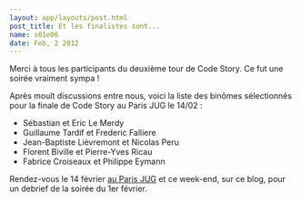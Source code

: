 ```yaml
---
layout: app/layouts/post.html
post_title: Et les finalistes sont...
name: s01e06
date: Feb, 2 2012
---
```


Merci à tous les participants du deuxième tour de Code Story. Ce fut une soirée vraiment sympa !

Après moult discussions entre nous, voici la liste des binômes sélectionnés pour
la finale de Code Story au Paris JUG le 14/02 :

* Sébastian et Eric Le Merdy
* Guillaume Tardif et Frederic Falliere
* Jean-Baptiste Lièvremont et Nicolas Peru
* Florent Biville et Pierre-Yves Ricau
* Fabrice Croiseaux et Philippe Eymann

Rendez-vous le 14 février [au Paris JUG](http://www.parisjug.org/xwiki/bin/view/Meeting/20120214) et ce week-end, sur ce blog, pour un debrief de la soirée du 1er février.